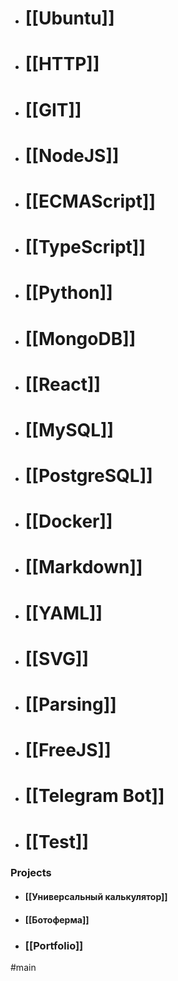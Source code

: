 - # [[Ubuntu]]
- # [[HTTP]]
- # [[GIT]]
- # [[NodeJS]]
- # [[ECMAScript]]
- # [[TypeScript]]
- # [[Python]]
- # [[MongoDB]]
- # [[React]]
- # [[MySQL]]
- # [[PostgreSQL]]
- # [[Docker]]
- # [[Markdown]]
- # [[YAML]]
- # [[SVG]]
- # [[Parsing]]
- # [[FreeJS]]
- # [[Telegram Bot]]
- # [[Test]]

### Projects
- #### [[Универсальный калькулятор]]
- #### [[Ботоферма]]
- ### [[Portfolio]]

#main